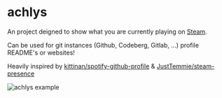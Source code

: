 # achlys
An project deigned to show what you are currently playing on [Steam](https://store.steampowered.com).

Can be used for git instances (Github, Codeberg, Gitlab, ...) profile README's or websites!

Heavily inspired by [kittinan/spotify-github-profile](https://github.com/kittinan/spotify-github-profile) & [JustTemmie/steam-presence](https://github.com/JustTemmie/steam-presence)

![achlys example](https://achlys.spf.lol/76561199104713718)
